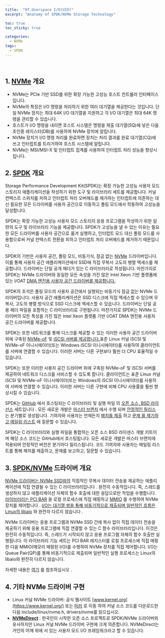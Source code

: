 ```yaml
---
title:  "07.Userspace I/O(UIO)"
excerpt: "Anatomy of SPDK/NVMe Storage Technology"

toc: true
toc_sticky: true

categories:
  - NVMe
tags:
  - SPDK
---
```


<br>



## **1. [NVMe](http://www.nvmexpress.org/) 개요**

- NVMe는 PCIe 기반 SSD를 위한 확장 가능한 고성능 호스트 컨트롤러 인터페이스입니다.
- NVMe의 특징은 I/O 명령을 처리하기 위한 여러 대기열을 제공한다는 것입니다. 단일 NVMe 장치는 최대 64K I/O 대기열을 지원하고 각 I/O 대기열은 최대 64K 명령을 관리할 수 있습니다.
- 호스트가 I/O 명령을 내리면 호스트 시스템은 명령을 제출 대기열(SQ)에 넣은 다음 초인종 레지스터(DB)를 사용하여 NVMe 장치에 알립니다.
- NVMe 장치가 I/O 명령 처리를 완료하면 장치는 처리 결과를 완료 대기열(CQ)에 쓰고 인터럽트를 트리거하여 호스트 시스템에 알립니다.
- NVMe는 MSI/MSI-X 및 인터럽트 집계를 사용하여 인터럽트 처리 성능을 향상시킵니다.



## **2. [SPDK](http://www.spdk.io/) 개요**

Storage Performance Development Kit(SPDK)는 확장 가능한 고성능 사용자 모드 스토리지 애플리케이션을 작성하기 위한 도구 및 라이브러리 세트를 제공합니다. 커널 컨텍스트 스위치를 피하고 인터럽트 처리 오버헤드를 제거하는 인터럽트에 의존하는 대신 필요한 모든 드라이버를 사용자 공간으로 이동하고 폴링 모드에서 작동하여 고성능을 달성합니다.

SPDK는 확장 가능한 고성능 사용자 모드 스토리지 응용 프로그램을 작성하기 위한 일련의 도구 및 라이브러리 기능을 제공합니다. SPDK가 고성능을 낼 수 있는 이유는 필요한 모든 드라이버를 사용자 공간으로 옮겨 실행하고, 인터럽트 모드 대신 폴링 모드를 사용함으로써 커널 컨텍스트 전환을 피하고 인터럽트 처리 오버헤드를 제거하기 때문입니다.

SPDK의 기반은 사용자 공간, 폴링 모드, 비동기식, 잠금 없는 [NVMe](http://www.nvmexpress.org/) 드라이버입니다. 이를 통해 사용자 공간 애플리케이션에서 SSD에 직접 무복사 고도의 병렬 액세스를 제공합니다. 드라이버는 단일 공개 헤더가 있는 C 라이브러리로 작성됩니다. 마찬가지로 SPDK는 NVMe 드라이버와 동일한 모든 속성을 가진 많은 Intel Xeon 기반 플랫폼에 있는 I/OAT [DMA 엔진용 사용자 공간 드라이버를 제공합니다.](https://en.wikipedia.org/wiki/Direct_memory_access)

SPDK의 초석은 폴링 모드의 사용자 공간에서 실행되는 비동기식 잠금 없는 NVMe 드라이버입니다. 사용자 공간 애플리케이션은 SSD 디스크에 직접 액세스할 수 있으며 무복사, 고도의 병렬 방식으로 SSD 디스크에 액세스할 수 있습니다. 드라이버는 단일 공용 헤더 파일을 포함하는 C 라이브러리로 구현됩니다. 마찬가지로 SPDK는 NVMe 드라이버의 모든 특성을 가진 많은 Intel Xeon 플랫폼 기반 I/OAT DMA 엔진용 사용자 공간 드라이버를 제공합니다.

SPDK는 또한 네트워크를 통해 디스크를 제공할 수 있는 이러한 사용자 공간 드라이버 위에 구축된 [NVMe-oF](http://www.nvmexpress.org/nvm-express-over-fabrics-specification-released) 및 [iSCSI 서버를 제공합니다.](https://en.wikipedia.org/wiki/ISCSI)표준 Linux 커널 iSCSI 및 NVMe-oF 이니시에이터(또는 Windows iSCSI 이니시에이터)를 사용하여 클라이언트를 서버에 연결할 수 있습니다. 이러한 서버는 다른 구현보다 훨씬 더 CPU 효율적일 수 있습니다.

SPDK는 또한 이러한 사용자 공간 드라이버 위에 구축된 NVMe-oF 및 iSCSI 서버를 제공하여 네트워크 디스크를 서비스할 수 있도록 합니다. 클라이언트는 표준 Linux 커널 iSCSI 및 NVMe-oF 이니시에이터(또는 Windows의 iSCSI 이니시에이터)를 사용하여 서버에 연결할 수 있습니다. 이러한 서버는 다른 구현에 비해 CPU 사용률을 훨씬 향상시킬 수 있습니다.

SPDK는 [GitHub](https://github.com/spdk/spdk) 에서 호스팅되는 C 라이브러리 및 실행 파일 의 [오픈 소스, BSD 라이선스](https://opensource.org/licenses/BSD-3-Clause) 세트입니다 . 모든 새로운 개발은 [마스터 브랜치](https://github.com/spdk/spdk/tree/master) 에서 수행 되며 [안정적인 릴리스](https://github.com/spdk/spdk/releases) 는 분기별로 생성됩니다. 기여자와 사용자는 언제든지 [패치를 제출](http://www.spdk.io/development/) 하고 [문제 를 제기하고 ](https://github.com/spdk/spdk/issues)[메일링 리스트](https://lists.01.org/mailman/listinfo/spdk) 에 질문할 수 있습니다.

SPDK는 C 라이브러리와 실행 파일을 통합하는 오픈 소스 BSD 라이센스 개발 키트이며 해당 소스 코드는 GitHub에서 호스팅됩니다. 모든 새로운 개발은 마스터 브랜치에 적용되며 안정적인 버전은 분기마다 릴리스됩니다. 코드 기여자와 사용자는 메일링 리스트를 통해 패치를 제출하고, 문제를 보고하고, 질문할 수 있습니다.



## **3. [SPDK/NVMe](http://www.spdk.io/doc/nvme.html) 드라이버 개요**

[NVMe 드라이버는 NVMe SSD와의](http://nvmexpress.org/) 직접적인 무복사 데이터 전송을 제공하는 애플리케이션에 직접 연결될 수 있는 C 라이브러리입니다 . 완전히 수동적입니다. 즉, 스레드를 생성하지 않고 애플리케이션 자체의 함수 호출에 대한 응답으로만 작업을 수행합니다. [라이브러리는 PCI BAR](https://en.wikipedia.org/wiki/PCI_configuration_space) 을 로컬 프로세스에 직접 매핑하고 [MMIO](https://en.wikipedia.org/wiki/Memory-mapped_I/O) 를 수행하여 NVMe 장치를 제어합니다 . [I/O는 대기열 쌍을 통해 비동기적으로 제출되며 일반적인 흐름은 Linux의 libaio](http://man7.org/linux/man-pages/man2/io_submit.2.html) 와 완전히 다르지 않습니다 .

NVMe 드라이버는 응용 프로그램과 NVMe SSD 간에 복사 없이 직접 데이터 전송을 제공하기 위해 응용 프로그램에 직접 연결할 수 있는 C 함수 라이브러리입니다. 이것은 완전히 수동적입니다. 즉, 스레드가 시작되지 않고 응용 프로그램 자체의 함수 호출만 실행됩니다. 이 라이브러리 기능 세트는 PCI BAR 레지스터를 로컬 프로세스에 직접 매핑한 다음 MMIO(메모리 매핑된 I/O)를 수행하여 NVMe 장치를 직접 제어합니다. I/O는 Queue Pair(QP)를 통해 비동기적으로 제출되며 일반적인 실행 프로세스는 Linux의 libaio와 완전히 다르지 않습니다.

자세한 내용은 [여기](http://www.spdk.io/doc/nvme.html) 를 참조하십시오 .



## **4. 기타 NVMe 드라이버 구현**

- Linux 커널 NVMe 드라이버: 공식 웹사이트 [www.kernel.org](https://www.kernel.org/) 또는 [미러](https://mirror.tuna.tsinghua.edu.cn/) 로 이동 하여 커널 소스 코드를 다운로드한 다음 include/linux/nvme.h, drivers/nvme를 읽으십시오.
- **[NVMeDirect](https://github.com/nvmedirect/nvmedirect)** : 한국인이 시작한 오픈 소스 프로젝트로 SPDK/NVMe 드라이버와 유사하지만 Linux 커널 NVMe 드라이버 구현에 크게 의존합니다. NVMeDirect는 거인의 어깨 위에 서 있는 사용자 모드 I/O 프레임워크라고 할 수 있습니다.

